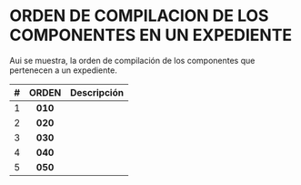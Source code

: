 # ORDEN DE COMPILACION DE LOS COMPONENTES EN UN EXPEDIENTE
Aui se muestra, la orden de compilación de los componentes que pertenecen a un expediente.


| #  | **ORDEN**  | Descripción |
|----|:--------:|-------------|
| 1  | **010** | |
| 2  | **020** | |
| 3  | **030** | |
| 4  | **040** | |
| 5  | **050** | |
